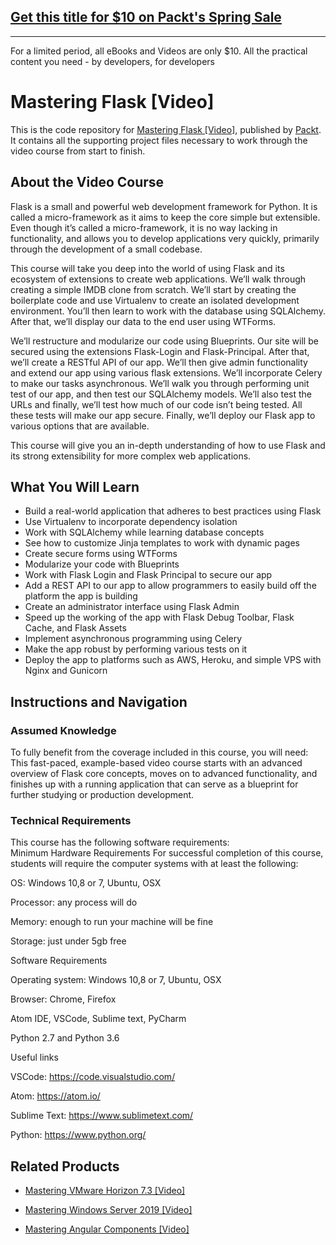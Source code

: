 ## [Get this title for $10 on Packt's Spring Sale](https://www.packt.com/V03913?utm_source=github&utm_medium=packt-github-repo&utm_campaign=spring_10_dollar_2022)
-----
For a limited period, all eBooks and Videos are only $10. All the practical content you need \- by developers, for developers

# Mastering Flask [Video]
This is the code repository for [Mastering Flask [Video]](https://www.packtpub.com/web-development/mastering-flask-video?utm_source=github&utm_medium=repository&utm_campaign=9781784393915), published by [Packt](https://www.packtpub.com/?utm_source=github). It contains all the supporting project files necessary to work through the video course from start to finish.
## About the Video Course
Flask is a small and powerful web development framework for Python. It is called a micro-framework as it aims to keep the core simple but extensible. Even though it’s called a micro-framework, it is no way lacking in functionality, and allows you to develop applications very quickly, primarily through the development of a small codebase.

This course will take you deep into the world of using Flask and its ecosystem of extensions to create web applications. We’ll walk through creating a simple IMDB clone from scratch. We’ll start by creating the boilerplate code and use Virtualenv to create an isolated development environment. You’ll then learn to work with the database using SQLAlchemy. After that, we’ll display our data to the end user using WTForms.

We’ll restructure and modularize our code using Blueprints. Our site will be secured using the extensions Flask-Login and Flask-Principal. After that, we’ll create a RESTful API of our app. We’ll then give admin functionality and extend our app using various flask extensions. We’ll incorporate Celery to make our tasks asynchronous. We’ll walk you through performing unit test of our app, and then test our SQLAlchemy models. We’ll also test the URLs and finally, we’ll test how much of our code isn’t being tested. All these tests will make our app secure. Finally, we’ll deploy our Flask app to various options that are available.

This course will give you an in-depth understanding of how to use Flask and its strong extensibility for more complex web applications.


<H2>What You Will Learn</H2>
<DIV class=book-info-will-learn-text>
<UL>
<LI>Build a real-world application that adheres to best practices using Flask 
<LI>Use Virtualenv to incorporate dependency isolation 
<LI>Work with SQLAlchemy while learning database concepts 
<LI>See how to customize Jinja templates to work with dynamic pages 
<LI>Create secure forms using WTForms 
<LI>Modularize your code with Blueprints 
<LI>Work with Flask Login and Flask Principal to secure our app 
<LI>Add a REST API to our app to allow programmers to easily build off the platform the app is building 
<LI>Create an administrator interface using Flask Admin 
<LI>Speed up the working of the app with Flask Debug Toolbar, Flask Cache, and Flask Assets 
<LI>Implement asynchronous programming using Celery 
<LI>Make the app robust by performing various tests on it 
<LI>Deploy the app to platforms such as AWS, Heroku, and simple VPS with Nginx and Gunicorn </LI></UL></DIV>

## Instructions and Navigation
### Assumed Knowledge
To fully benefit from the coverage included in this course, you will need:<br/>
This fast-paced, example-based video course starts with an advanced overview of Flask core concepts, moves on to advanced functionality, and finishes up with a running application that can serve as a blueprint for further studying or production development.

### Technical Requirements
This course has the following software requirements:<br/>
Minimum Hardware Requirements
For successful completion of this course, students will require the computer systems with at least the following:

OS: Windows 10,8 or 7, Ubuntu, OSX

Processor: any process will do

Memory: enough to run your machine will be fine

Storage: just under 5gb free 

Software Requirements

Operating system: Windows 10,8 or 7, Ubuntu, OSX

Browser: Chrome, Firefox

Atom IDE, VSCode, Sublime text, PyCharm

Python 2.7 and Python 3.6

Useful links

VSCode:  https://code.visualstudio.com/

Atom:  https://atom.io/

Sublime Text: https://www.sublimetext.com/

Python: https://www.python.org/

## Related Products
* [Mastering VMware Horizon 7.3 [Video]](https://www.packtpub.com/virtualization-and-cloud/mastering-vmware-horizon-73-video?utm_source=github&utm_medium=repository&utm_campaign=9781789802320)

* [Mastering Windows Server 2019 [Video]](https://www.packtpub.com/networking-and-servers/mastering-windows-server-2019-video?utm_source=github&utm_medium=repository&utm_campaign=9781789958263)

* [Mastering Angular Components [Video]](https://www.packtpub.com/web-development/mastering-angular-components-video?utm_source=github&utm_medium=repository&utm_campaign=9781789805093)

